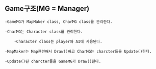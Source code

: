 ## Game구조(MG = Manager)

	-GameMG가 MapMaker class, CharMG class를 관리한다.
	
	-CharMG는 Character class를 관리한다.
	
		-Character class는 player와 AI에 사용된다.
		
	-MapMaker는 Map관련해서 Draw()하고 CharMG는 charcter들을 Update()한다.
	
	-Update()된 charcter들을 GameMG가 Draw()한다.
